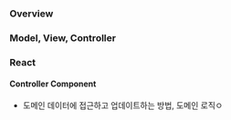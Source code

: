 ### Overview


### Model, View, Controller


### React
#### Controller Component
- 도메인 데이터에 접근하고 업데이트하는 방법, 도메인 로직ㅇ